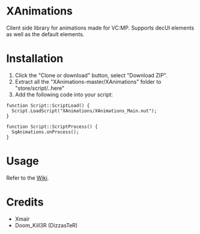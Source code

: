 # XAnimations
Client side library for animations made for VC:MP. Supports decUI elements as well as the default elements.

# Installation
1. Click the "Clone or download" button, select "Download ZIP".
2. Extract all the "XAnimations-master/XAnimations" folder to "store/script/..here"
3. Add the following code into your script:

```Squirrel
function Script::ScriptLoad() {
  Script.LoadScript("XAnimations/XAnimations_Main.nut");
}

function Script::ScriptProcess() {
  SqAnimations.onProcess();
}
```

# Usage
Refer to the [Wiki](https://github.com/Xmair/XAnimations/wiki).

# Credits
- Xmair
- Doom_Kill3R (DizzasTeR)
